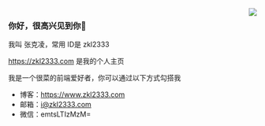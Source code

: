 <img align="right" src="https://github-readme-stats.vercel.app/api?username=zkl2333&show_icons=true&icon_color=805AD5&text_color=718096&bg_color=ffffff&hide_title=true" />

### 你好，很高兴见到你👋

我叫 张克凌，常用 ID是 zkl2333

https://zkl2333.com 是我的个人主页

我是一个很菜的前端爱好者，你可以通过以下方式勾搭我

- 博客：https://www.zkl2333.com
- 邮箱：[i@zkl2333.com](mailto:i@zkl2333.com)
- 微信：emtsLTIzMzM=
